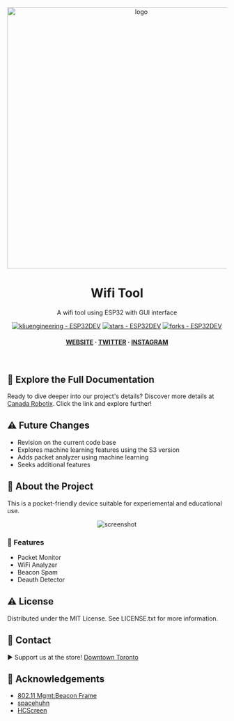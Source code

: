 <div align="center">

  <img src="https://www.canadarobotix.com/cdn/shop/files/Canada-Robotix-Logo-with-Robot_360x.png?v=1613193294" alt="logo" width="600" height="auto" />
  <h1>Wifi Tool</h1>
   
  <p>
    A wifi tool using ESP32 with GUI interface
  </p>
   
 
<!-- Badges -->

<a href="https://github.com/kliuengineering/ESP32DEV" title="Go to GitHub repo"><img src="https://img.shields.io/static/v1?label=kliuengineering&message=ESP32DEV&color=purple&logo=github" alt="kliuengineering - ESP32DEV"></a>
<a href="https://github.com/kliuengineering/ESP32DEV"><img src="https://img.shields.io/github/stars/kliuengineering/ESP32DEV?style=social" alt="stars - ESP32DEV"></a>
<a href="https://github.com/kliuengineering/ESP32DEV"><img src="https://img.shields.io/github/forks/kliuengineering/ESP32DEV?style=social" alt="forks - ESP32DEV"></a>
   
<h4>
    <a href="https://www.canadarobotix.com/">WEBSITE</a>
  <span> · </span>
    <a href="https://twitter.com/carobotorg">TWITTER</a>
  <span> · </span>
    <a href="https://www.instagram.com/carobotorg/">INSTAGRAM</a>
<!--   <span> · </span>
    <a href="">YOUTUBE</a> -->
</h4>
</div> 


<br />


## 📖 Explore the Full Documentation
Ready to dive deeper into our project's details? Discover more details at [Canada Robotix](https://www.canadarobotix.com/collections/carobot-original). Click the link and explore further!


## ⚠ Future Changes
- Revision on the current code base
- Explores machine learning features using the S3 version
- Adds packet analyzer using machine learning
- Seeks additional features
  

<!-- About the Project -->
## :star2: About the Project
This is a pocket-friendly device suitable for experiemental and educational use.


<div align="center"> 
  <img src="/IMG_0120.png" alt="screenshot" width="Auto" height="Auto" />
</div>


<!-- Features -->
### :dart: Features

- Packet Monitor
- WiFi Analyzer
- Beacon Spam
- Deauth Detector


<!-- License --> 
## :warning: License
Distributed under the MIT License. See LICENSE.txt for more information.


<!-- Contact -->
## :handshake: Contact 
▶ Support us at the store! [Downtown Toronto](https://maps.app.goo.gl/XuBxDAodW5EZSHhq8)
<!-- Authour: Kevin L - [@twitter](...) -->


<!-- Acknowledgments -->
## :gem: Acknowledgements 

 - [802.11 Mgmt:Beacon Frame](https://mrncciew.com/2014/10/08/802-11-mgmt-beacon-frame/)
 - [spacehuhn](https://github.com/spacehuhn)
 - [HCScreen](https://github.com/GerLech/HCScreen/tree/master)
 
 
